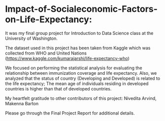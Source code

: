 # Impact-of-Socialeconomic-Factors-on-Life-Expectancy: 
It was my final group project for Introduction to Data Science class at the University of Washington. 

The dataset used in this project has been taken from Kaggle which was collected from WHO and United Nations (https://www.kaggle.com/kumarajarshi/life-expectancy-who)

We focused on performing the statistical analysis for evaluating the relationship between immunization coverage and life expectancy. Also, we analyzed that the status of country (Developing and Developed) is related to the life expectancy; The mean age of individuals residing in developed countries is higher than that of developed countries.

My heartfelt gratitude to other contributors of this project: Nivedita Arvind, Makenna Barton

Please go through the Final Project Report for additional details.
